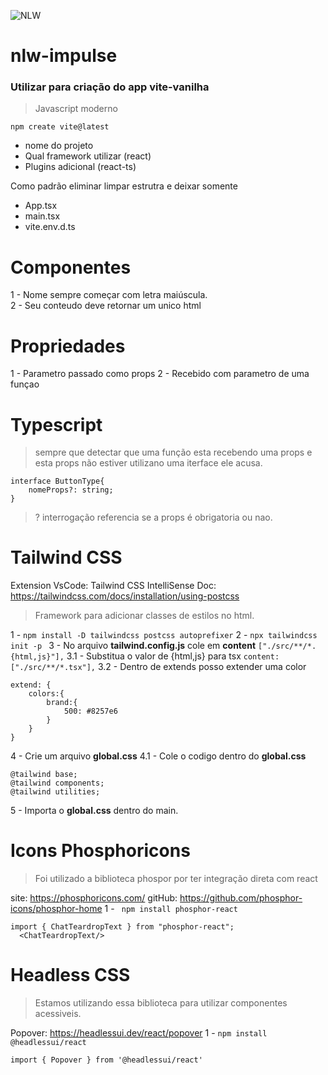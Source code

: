 
![NLW](https://i.imgur.com/2y5GdI3.png)
# nlw-impulse

### Utilizar para criação do app vite-vanilha
> Javascript moderno 

```npm create vite@latest```
- nome do projeto
- Qual framework utilizar (react)
- Plugins adicional (react-ts)

Como padrão eliminar limpar estrutra e deixar somente
- App.tsx
- main.tsx
- vite.env.d.ts
 

# Componentes
1 - Nome sempre começar com letra maiúscula.  
2 - Seu conteudo deve retornar um unico html

# Propriedades
1 - Parametro passado como props
2 - Recebido com parametro de uma funçao

# Typescript
> sempre que detectar que uma função esta recebendo uma props e esta props não estiver utilizano uma iterface ele acusa.
```
interface ButtonType{
    nomeProps?: string;
}
```
> ? interrogação referencia se a props é obrigatoria ou nao.

# Tailwind CSS 
Extension VsCode: Tailwind CSS IntelliSense
Doc: https://tailwindcss.com/docs/installation/using-postcss
> Framework para adicionar classes de estilos no html.

1 - ```npm install -D tailwindcss postcss autoprefixer```
2 - ```npx tailwindcss init -p ```
3 - No arquivo **tailwind.config.js** cole em **content** ```["./src/**/*.{html,js}"],```
3.1 - Substitua o valor de {html,js} para tsx ```content: ["./src/**/*.tsx"],```
3.2 - Dentro de extends posso extender uma color
```
extend: {
    colors:{
        brand:{
            500: #8257e6
        }
    }
}
```
4 - Crie um arquivo **global.css** 
4.1 - Cole o codigo dentro do **global.css** 
```
@tailwind base;
@tailwind components;
@tailwind utilities;
```
5 - Importa o **global.css** dentro do main.

# Icons Phosphoricons

> Foi utilizado a biblioteca phospor por ter integração direta com react

site: https://phosphoricons.com/
gitHub: https://github.com/phosphor-icons/phosphor-home
1 - ``` npm install phosphor-react```
 ```
 import { ChatTeardropText } from "phosphor-react";
   <ChatTeardropText/>
 ```
# Headless CSS  
> Estamos utilizando essa biblioteca para utilizar componentes acessiveis.

Popover: https://headlessui.dev/react/popover
1 - ```npm install @headlessui/react```
```
import { Popover } from '@headlessui/react'
```
